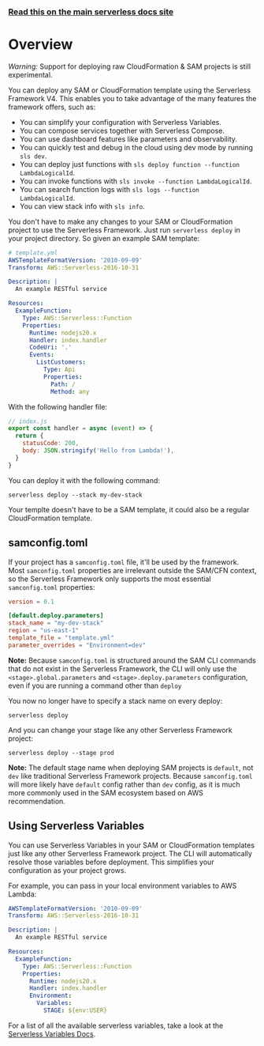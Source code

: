 <!--
title: Serverless Framework - Deploying SAM & CloudFormation Projects
menuText: Deploying SAM/CFN Projects
short_title: Deploying SAM & CloudFormation Projects
layout: Doc
-->

<!-- DOCS-SITE-LINK:START automatically generated  -->

### [Read this on the main serverless docs site](https://www.serverless.com/framework/docs/guides/sam/)

<!-- DOCS-SITE-LINK:END -->

# Overview

_Warning:_ Support for deploying raw CloudFormation & SAM projects is still experimental.

You can deploy any SAM or CloudFormation template using the Serverless Framework V4. This enables you to take advantage of the many features the framework offers, such as:

- You can simplify your configuration with Serverless Variables.
- You can compose services together with Serverless Compose.
- You can use dashboard features like parameters and observability.
- You can quickly test and debug in the cloud using dev mode by running `sls dev`.
- You can deploy just functions with `sls deploy function --function LambdaLogicalId`.
- You can invoke functions with `sls invoke --function LambdaLogicalId`.
- You can search function logs with `sls logs --function LambdaLogicalId`.
- You can view stack info with `sls info`.

You don't have to make any changes to your SAM or CloudFormation project to use the Serverless Framework. Just run `serverless deploy` in your project directory. So given an example SAM template:

```yml
# template.yml
AWSTemplateFormatVersion: '2010-09-09'
Transform: AWS::Serverless-2016-10-31

Description: |
  An example RESTful service

Resources:
  ExampleFunction:
    Type: AWS::Serverless::Function
    Properties:
      Runtime: nodejs20.x
      Handler: index.handler
      CodeUri: '.'
      Events:
        ListCustomers:
          Type: Api
          Properties:
            Path: /
            Method: any
```

With the following handler file:

```js
// index.js
export const handler = async (event) => {
  return {
    statusCode: 200,
    body: JSON.stringify('Hello from Lambda!'),
  }
}
```

You can deploy it with the following command:

```
serverless deploy --stack my-dev-stack
```

Your templte doesn't have to be a SAM template, it could also be a regular CloudFormation template.

## samconfig.toml

If your project has a `samconfig.toml` file, it'll be used by the framework. Most `samconfig.toml` properties are irrelevant outside the SAM/CFN context, so the Serverless Framework only supports the most essential `samconfig.toml` properties:

```toml
version = 0.1

[default.deploy.parameters]
stack_name = "my-dev-stack"
region = "us-east-1"
template_file = "template.yml"
parameter_overrides = "Environment=dev"
```

**Note:** Because `samconfig.toml` is structured around the SAM CLI commands that do not exist in the Serverless Framework, the CLI will only use the `<stage>.global.parameters` and `<stage>.deploy.parameters` configuration, even if you are running a command other than `deploy`

You now no longer have to specify a stack name on every deploy:

```
serverless deploy
```

And you can change your stage like any other Serverless Framework project:

```
serverless deploy --stage prod
```

**Note:** The default stage name when deploying SAM projects is `default`, not `dev` like traditional Serverless Framework projects. Because `samconfig.toml` will more likely have `default` config rather than `dev` config, as it is much more commonly used in the SAM ecosystem based on AWS recommendation.

## Using Serverless Variables

You can use Serverless Variables in your SAM or CloudFormation templates just like any other Serverless Framework project. The CLI will automatically resolve those variables before deployment. This simplifies your configuration as your project grows.

For example, you can pass in your local environment variables to AWS Lambda:

```yml
AWSTemplateFormatVersion: '2010-09-09'
Transform: AWS::Serverless-2016-10-31

Description: |
  An example RESTful service

Resources:
  ExampleFunction:
    Type: AWS::Serverless::Function
    Properties:
      Runtime: nodejs20.x
      Handler: index.handler
      Environment:
        Variables:
          STAGE: ${env:USER}
```

For a list of all the available serverless variables, take a look at the [Serverless Variables Docs](./variables/README.md).
